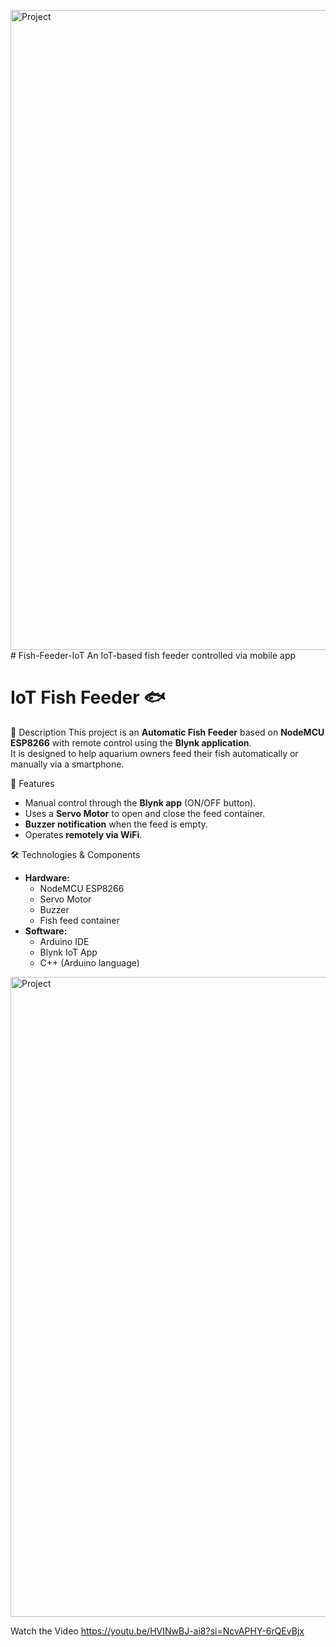 <img width="1536" height="1024" alt="Project" src="https://github.com/user-attachments/assets/8dd4c826-a628-4d79-b30d-8d6024ade171" /># Fish-Feeder-IoT
An IoT-based fish feeder controlled via mobile app
# IoT Fish Feeder 🐟

 📌 Description
This project is an **Automatic Fish Feeder** based on **NodeMCU ESP8266** with remote control using the **Blynk application**.  
It is designed to help aquarium owners feed their fish automatically or manually via a smartphone.

🚀 Features
- Manual control through the **Blynk app** (ON/OFF button).
- Uses a **Servo Motor** to open and close the feed container.
- **Buzzer notification** when the feed is empty.
- Operates **remotely via WiFi**.

🛠️ Technologies & Components
- **Hardware:**
  - NodeMCU ESP8266
  - Servo Motor
  - Buzzer
  - Fish feed container
- **Software:**
  - Arduino IDE
  - Blynk IoT App
  - C++ (Arduino language)

<img width="1536" height="1024" alt="Project" src="https://github.com/user-attachments/assets/9cc8667d-1554-4781-a3db-f9f265784ce9" />


Watch the Video  https://youtu.be/HVINwBJ-ai8?si=NcvAPHY-6rQEvBjx
